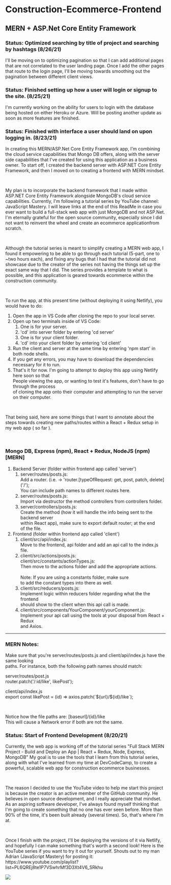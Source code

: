 # Construction-Ecommerce-Frontend

<h2>MERN + ASP.Net Core Entity Framework</h2>

<h3>Status: Optimized searching by title of project and searching by hashtags (8/26/21)</h3>
<p>
I'll be moving on to optimizing pagination so that I can add additional pages that 
are not correlated to the user landing page. Once I add the other pages that route 
to the login page, I'll be moving towards smoothing out the pagination between different
client views.
</p>
<h3>Status: Finished setting up how a user will login or signup to the site. (8/25/21)</h3>
<p>
I'm currently working on the ability for users to login with the database being hosted on 
either Heroku or Azure. Will be posting another update as soon as more features are 
finished.
</p>

<h3>Status: Finished with interface a user should land on upon logging in. (8/23/21)</h3>
<p>
In creating this MERN/ASP.Net Core Entity Framework app, I'm combining the cloud service 
capabilities that Mongo DB offers, along with the server side capabilities that I've created for 
using this application as a business owner. To start off, I created the backend server with 
ASP.NET Core Entity Framework, and then I moved on to creating a frontend with MERN mindset.
</p>

<br>

<p>
My plan is to incorporate the backend framework that I made within ASP.NET Core Entity Framework 
alongside MongoDB's cloud service capabilities. Currently, I'm following a tutorial series 
by YouTube channel: JavaScript Mastery. I will leave links at the end of this ReadMe in case 
you ever want to build a full-stack web app with just MongoDB and not ASP.Net. I'm eternally 
grateful for the open source community, especially since I did not want to reinvent the wheel 
and create an ecommerce applicationfrom scratch.
</p>

<br>

<p>
Although the tutorial series is meant to simplify creating a MERN web app, I found it empowering 
to be able to go through each tutorial (5-part, one to ~two hours each), and fixing any bugs 
that I had that the tutorial did not showcase due to the creator of the series not having the 
things set up the exact same way that I did. The series provides a template to what is possible, 
and this application is geared towards ecommerce within the construction community.
</p>

<br>

To run the app, at this present time (without deploying it using Netlify), you would have to do:
<p>
    <ol>
        <li>Open the app in VS Code after cloning the repo to your local server.</li>
        <li>
            Open up two terminals inside of VS Code:<br>
            <ol>
                <li>One is for your server.</li>
                <li>'cd' into server folder by entering 'cd server'</li>
                <li>One is for your client folder.</li>
                <li>'cd' into your client folder by entering 'cd client'</li>
            </ol>
        </li>
        <li>Run the client and server at the same time by entering 'npm start' in both node shells.</li>
        <li>If you get any errors, you may have to download the dependencies necessary for it to run.</li>
        <li>
            That's it for now. I'm going to attempt to deploy this app using Netlify here soon so that<br>
            People viewing the app, or wanting to test it's features, don't have to go through the process<br>
            of cloning the app onto their computer and attempting to run the server on their computer.
        </li>
    </ol>
</p>

<br>

<p>
That being said, here are some things that I want to annotate about the steps towards creating new
paths/routes within a React + Redux setup in my web app ( so far ). 
<p>

<br>

<h3>Mongo DB, Express (npm), React + Redux, NodeJS (npm) [MERN]</h3>
<ol>
    <li>
        Backend Server (folder within frontend app called 'server')<br>
        <ol>
            <li>
                server/routes/posts.js: <br>
                Add a router. (i.e. -> 'router.[typeOfRequest: get, post, patch, delete]('/');<br> 
                You can include path names to different routes here.
            </li>
            <li>
                server/routes/posts.js: <br>
                Import via destructor the method controllers from controllers folder.
            </li>
            <li>
                server/controllers/posts.js: <br>
                Create the method (how it will handle the info being sent to the backend server <br>
                within React app), make sure to <bold>export default router;</bold> at the end <br>
                of the file.
            </li>
        </ol>
    </li>
    <li>
        Frontend (folder within frontend app called 'client')<br>
        <ol>
            <li>
                client/src/api/index.js:<br>
                Move to the frontend, api folder and add an api call to the index.js file.
            </li>
            <li>
                client/src/actions/posts.js:<br>
                client/src/constants/actionTypes.js:<br>
                Then move to the actions folder and add the appropriate actions. <br><br>
                <bold>Note: </bold>If you are using a constants folder, make sure <br>
                to add the constant types into there as well.
            </li>
            <li>
                client/src/reducers/posts.js:<br>
                Implement logic within reducers folder regarding what the the frontend <br>
                should show to the client when this api call is made. <br>
            </li>
            <li>
                client/src/components/YourComponent/yourComponent.js:<br>
                Implement your api call using the tools at your disposal from React + Redux <br>
                and Axios.
            </li>
        </ol>
    </li>
</ol>

<hr>

<h3>MERN Notes:</h3>
<p>
Make sure that you're server/routes/posts.js and client/api/index.js have the same looking <br>
paths. For instance, both the following path names should match: 
<p>

<p>
server/routes/post.js<br>
router.patch('/:id/like', likePost');
</p>

<p>
client/api/index.js<br>
export const likePost = (id) => axios.patch(`${url}/${id}/like`);
</p>

<br>

<p>
Notice how the file paths are: [baseurl]/{id}/like<br>
This will cause a Network error if both are not the same.
</p>

<h3>Status: Start of Frontend Development (8/20/21) </h3>
<p>Currently, the web app is working off of the tutorial series "Full Stack MERN Project - Build and Deploy an App | React + Redux, Node, Express, MongoDB" My 
  goal is to use the tools that I learn from this tutorial series, along with what I've learned from my time at DevCodeCamp, to create a powerful, scalable 
  web app for construction ecommerce businesses.
</p>
<br>
<p>The reason I decided to use the YouTube video to help me start this project is because the creator is an active member of the GitHub community. He believes 
  in open source development, and I really appreciate that mindset. As an aspiring software developer, I've always found myself thinking that I'm going to
  create something that no one has ever seen before. More than 90% of the time, it's been built already (several times). So, that's where I'm at.
</p>
<br>
<p>Once I finish with the project, I'll be deploying the versions of it via Netlify, and hopefully I can make something that's worth a second look! Here is the
  YouTube series if you want to try it out for yourself. Shouts out to my man Adrian (JavaScript Mastery) for posting it: <br> 
  https://www.youtube.com/playlist?list=PL6QREj8te1P7VSwhrMf3D3Xt4V6_SRkhu <br>
</p>
<img src="https://user-images.githubusercontent.com/62074841/130332942-466ef0b8-0a79-4be8-be9f-ab34eb1a9252.png" />
